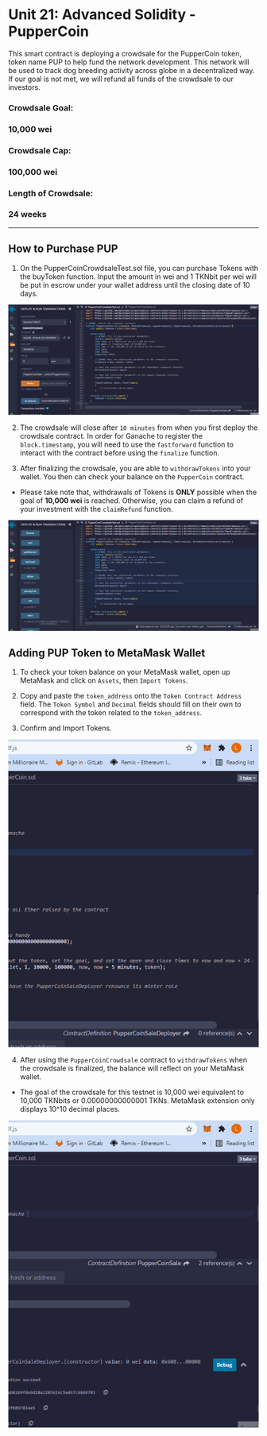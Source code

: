 # Unit 21: Advanced Solidity - PupperCoin

This smart contract is deploying a crowdsale for the PupperCoin token, token name PUP to help fund the network development. This network will be used to track dog breeding activity across globe in a decentralized way. If our goal is not met, we will refund all funds of the crowdsale to our investors.

### **Crowdsale Goal:**
### 10,000 wei

### **Crowdsale Cap:**
### 100,000 wei

### **Length of Crowdsale:**
### 24 weeks
---
## **How to Purchase PUP**
1. On the PupperCoinCrowdsaleTest.sol file, you can purchase Tokens with the buyToken function. Input the amount in wei and 1 TKNbit per wei will be put in escrow under your wallet address until the closing date of 10 days.

![buyToken](./gifs/buyToken.gif)

2. The crowdsale will close after ```10 minutes``` from when you first deploy the crowdsale contract. In order for Ganache to register the ```block.timestamp```, you will need to use the ```fastforward``` function to interact with the contract before using the ```finalize``` function.

3. After finalizing the crowdsale, you are able to ```withdrawTokens``` into your wallet. You then can check your balance on the ```PupperCoin``` contract.

-   Please take note that, withdrawals of Tokens is **ONLY** possible when the goal of **10,000 wei** is reached. Otherwise, you can claim a refund of your investment with the ```claimRefund``` function.

![buyToken](./gifs/withdrawTokens.gif)

## **Adding PUP Token to MetaMask Wallet**
1. To check your token balance on your MetaMask wallet, open up MetaMask and click on ```Assets```, then ```Import Tokens```.

2. Copy and paste the ```token_address``` onto the ```Token Contract Address``` field. The ```Token Symbol``` and ```Decimal``` fields should fill on their own to correspond with the token related to the ```token_address```.

3. Confirm and Import Tokens.

![addTokenWallet](./gifs/addTokenWallet.gif)

4. After using the ```PupperCoinCrowdsale``` contract to ```withdrawTokens``` when the crowdsale is finalized, the balance will reflect on your MetaMask wallet.
- The goal of the crowdsale for this testnet is 10,000 wei equivalent to 10,000 TKNbits or 0.00000000000001 TKNs. MetaMask extension only displays 10^10 decimal places.

![tokenBalance](./gifs/tokenBalance.gif)
